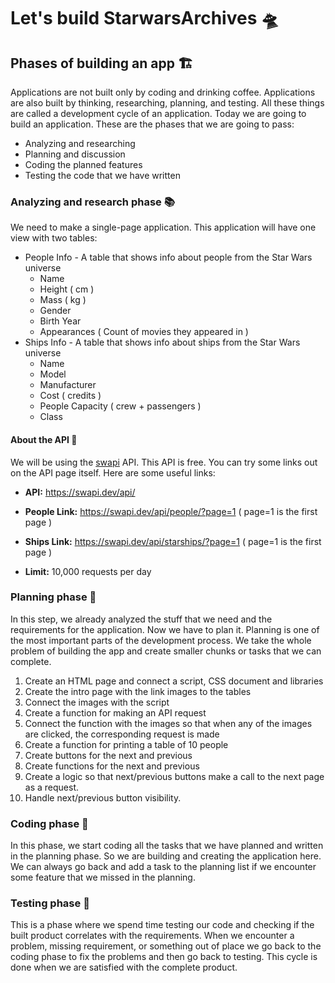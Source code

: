 # Let's build StarwarsArchives 🛸

## Phases of building an app 🏗️

Applications are not built only by coding and drinking coffee. Applications are also built by thinking, researching,
planning, and testing. All these things are called a development cycle of an application. Today we are going to build an
application. These are the phases that we are going to pass:

* Analyzing and researching
* Planning and discussion
* Coding the planned features
* Testing the code that we have written

### Analyzing and research phase 📚

We need to make a single-page application. This application will have one view with two tables:

* People Info - A table that shows info about people from the Star Wars universe
    * Name
    * Height ( cm )
    * Mass ( kg )
    * Gender
    * Birth Year
    * Appearances ( Count of movies they appeared in )
* Ships Info - A table that shows info about ships from the Star Wars universe
    * Name
    * Model
    * Manufacturer
    * Cost ( credits )
    * People Capacity ( crew + passengers )
    * Class

#### About the API 📡

We will be using the [swapi](https://swapi.dev/) API. This API is free. You can try some links out on the API page
itself. Here are some useful links:

* **API:** https://swapi.dev/api/

* **People Link:** https://swapi.dev/api/people/?page=1 ( page=1 is the first page )

* **Ships Link:** https://swapi.dev/api/starships/?page=1 ( page=1 is the first page )

* **Limit:** 10,000 requests per day

### Planning phase 🔹

In this step, we already analyzed the stuff that we need and the requirements for the application. Now we have to plan
it. Planning is one of the most important parts of the development process. We take the whole problem of building the
app and create smaller chunks or tasks that we can complete.

1. Create an HTML page and connect a script, CSS document and libraries
2. Create the intro page with the link images to the tables
3. Connect the images with the script
4. Create a function for making an API request
5. Connect the function with the images so that when any of the images are clicked, the corresponding request is made
6. Create a function for printing a table of 10 people
7. Create buttons for the next and previous
8. Create functions for the next and previous
9. Create a logic so that next/previous buttons make a call to the next page as a request. 
10. Handle next/previous button visibility.

### Coding phase 🔹

In this phase, we start coding all the tasks that we have planned and written in the planning phase. So we are building
and creating the application here. We can always go back and add a task to the planning list if we encounter some
feature that we missed in the planning.

### Testing phase 🔹

This is a phase where we spend time testing our code and checking if the built product correlates with the requirements.
When we encounter a problem, missing requirement, or something out of place we go back to the coding phase to fix the
problems and then go back to testing. This cycle is done when we are satisfied with the complete product. 
